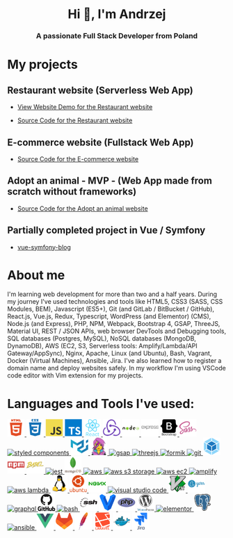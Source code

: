 <h1 align="center">Hi 👋, I'm Andrzej</h1>
<h3 align="center">A passionate Full Stack Developer from Poland</h3>

# My projects

## Restaurant website (Serverless Web App)

- [View Website Demo for the Restaurant website](https://www.awrestaurant.ovh/)

- [Source Code for the Restaurant website](https://github.com/awiaderny/restaurant-pub)

## E-commerce website (Fullstack Web App)

- [Source Code for the E-commerce website](https://github.com/awiaderny/ecommerce-pub)

## Adopt an animal - MVP - (Web App made from scratch without frameworks)

- [Source Code for the Adopt an animal website](https://github.com/awiaderny/webpack-testing-pub)

## Partially completed project in Vue / Symfony

- [vue-symfony-blog](https://github.com/awiaderny/vue-symfony-blog-pub)

# About me

<p align="left">
                I'm learning web development for more than two and a half years. During
                my journey I've used technologies and tools like HTML5, CSS3
                (SASS, CSS Modules, BEM), Javascript (ES5+), Git (and GitLab / BitBucket / GitHub), React.js, Vue.js,
                Redux, Typescript, WordPress (and Elementor) (CMS), Node.js (and Express), PHP, NPM, Webpack,
                Bootstrap 4, GSAP, ThreeJS, Material UI, REST / JSON APIs,
                web browser DevTools and Debugging tools, SQL databases (Postgres, MySQL), NoSQL databases
                (MongoDB, DynamoDB), AWS (EC2, S3, Serverless tools:
                Amplify/Lambda/API Gateway/AppSync), Nginx, Apache, Linux (and Ubuntu),
                Bash, Vagrant, Docker (Virtual Machines), Ansible, Jira. I've also learned
                how to register a domain name and deploy websites safely. In
                my workflow I'm using VSCode code editor with Vim extension
                for my projects.
</p>

<h1 align="left">Languages and Tools I've used:</h1>
<p align="left">
 <a href="https://www.w3.org/html/" target="_blank"> <img src="https://raw.githubusercontent.com/devicons/devicon/d00d0969292a6569d45b06d3f350f463a0107b0d/icons/html5/html5-plain-wordmark.svg" alt="html5" width="40" height="40"/> </a>
 <a href="https://www.w3schools.com/css/" target="_blank"> <img src="https://raw.githubusercontent.com/devicons/devicon/d00d0969292a6569d45b06d3f350f463a0107b0d/icons/css3/css3-plain-wordmark.svg" alt="css3" width="40" height="40"/> </a>
 <a href="https://developer.mozilla.org/en-US/docs/Web/JavaScript" target="_blank"> <img src="https://raw.githubusercontent.com/devicons/devicon/d00d0969292a6569d45b06d3f350f463a0107b0d/icons/javascript/javascript-original.svg" alt="javascript" width="40" height="40"/> </a>
 <a href="https://www.typescriptlang.org/" target="_blank"> <img src="https://raw.githubusercontent.com/devicons/devicon/d00d0969292a6569d45b06d3f350f463a0107b0d/icons/typescript/typescript-original.svg" alt="typescript" width="40" height="40"/> </a>
 <a href="https://reactjs.org/" target="_blank"> <img src="https://raw.githubusercontent.com/devicons/devicon/d00d0969292a6569d45b06d3f350f463a0107b0d/icons/react/react-original-wordmark.svg" alt="react" width="40" height="40"/> </a>
 <a href="https://redux.js.org" target="_blank"> <img src="https://raw.githubusercontent.com/devicons/devicon/d00d0969292a6569d45b06d3f350f463a0107b0d/icons/redux/redux-original.svg" alt="redux" width="40" height="40"/> </a>
 <a href="https://nodejs.org" target="_blank"> <img src="https://raw.githubusercontent.com/devicons/devicon/d00d0969292a6569d45b06d3f350f463a0107b0d/icons/nodejs/nodejs-original-wordmark.svg" alt="nodejs" width="40" height="40"/> </a>
 <a href="https://expressjs.com" target="_blank"> <img src="https://raw.githubusercontent.com/devicons/devicon/d00d0969292a6569d45b06d3f350f463a0107b0d/icons/express/express-original-wordmark.svg" alt="express" width="40" height="40"/> </a>
 <a href="https://getbootstrap.com" target="_blank"> <img src="https://raw.githubusercontent.com/devicons/devicon/d00d0969292a6569d45b06d3f350f463a0107b0d/icons/bootstrap/bootstrap-plain-wordmark.svg" alt="bootstrap" width="40" height="40"/> </a>
 <a href="https://sass-lang.com" target="_blank"> <img src="https://raw.githubusercontent.com/devicons/devicon/d00d0969292a6569d45b06d3f350f463a0107b0d/icons/sass/sass-original.svg" alt="sass" width="40" height="40"/> </a>
 <a href="https://styled-components.com/" target="_blank"> <img src="https://styled-components.com/atom.png" alt="styled components" width="40" height="40"/> </a>
 <a href="https://material-ui.com/" target="_blank"> <img src="https://raw.githubusercontent.com/devicons/devicon/d00d0969292a6569d45b06d3f350f463a0107b0d/icons/materialui/materialui-original.svg" alt="material ui" width="40" height="40"/> </a>
 <a href="https://github.com/emotion-js/emotion" target="_blank"> <img src="https://raw.githubusercontent.com/emotion-js/emotion/master/emotion.png" alt="emotion" width="40" height="40"/> </a>
 <a href="https://greensock.com/gsap/" target="_blank"> <img src="https://richcontentdesign.com/wp-content/uploads/2019/10/greensock@2x.png" alt="gsap" width="40" height="40"/> </a>
 <a href="https://threejs.org/" target="_blank"> <img src="https://miro.medium.com/max/724/1*aDcnXab1QC_5KF8JUxDEYA.png" alt="threejs" width="80" height="40"/> </a>
 <a href="https://formik.org/" target="_blank"> <img src="https://user-images.githubusercontent.com/4060187/61057426-4e5a4600-a3c3-11e9-9114-630743e05814.png" alt="formik" width="40" height="40"/> </a>
 <a href="https://git-scm.com/" target="_blank"> <img src="https://www.vectorlogo.zone/logos/git-scm/git-scm-icon.svg" alt="git" width="40" height="40"/> </a>
 <a href="https://webpack.js.org" target="_blank"> <img src="https://raw.githubusercontent.com/devicons/devicon/d00d0969292a6569d45b06d3f350f463a0107b0d/icons/webpack/webpack-original.svg" alt="webpack" width="40" height="40"/> </a>
 <a href="https://www.npmjs.com/" target="_blank"> <img src="https://raw.githubusercontent.com/devicons/devicon/d00d0969292a6569d45b06d3f350f463a0107b0d/icons/npm/npm-original-wordmark.svg" alt="npm" width="40" height="40"/> </a>
 <a href="https://babeljs.io/" target="_blank"> <img src="https://raw.githubusercontent.com/devicons/devicon/d00d0969292a6569d45b06d3f350f463a0107b0d/icons/babel/babel-original.svg" alt="babel" width="40" height="40"/> </a>
 <a href="https://jestjs.io" target="_blank"> <img src="https://www.vectorlogo.zone/logos/jestjsio/jestjsio-icon.svg" alt="jest" width="40" height="40"/> </a>
 <a href="https://www.mongodb.com/" target="_blank"> <img src="https://raw.githubusercontent.com/devicons/devicon/d00d0969292a6569d45b06d3f350f463a0107b0d/icons/mongodb/mongodb-original-wordmark.svg" alt="mongodb" width="40" height="40"/> </a>
 <a href="https://aws.amazon.com" target="_blank"> <img src="https://upload.wikimedia.org/wikipedia/commons/thumb/5/5c/AWS_Simple_Icons_AWS_Cloud.svg/1200px-AWS_Simple_Icons_AWS_Cloud.svg.png" alt="aws" width="60" height="40"/> </a>
 <a href="https://aws.amazon.com/s3/" target="_blank"> <img src="https://www.dmuth.org/wp-content/uploads/2019/09/aws-s3-icon.png" alt="aws s3 storage" width="40" height="40"/> </a>
 <a href="https://aws.amazon.com/ec2/" target="_blank"> <img src="https://cdn.worldvectorlogo.com/logos/aws-ec2.svg" alt="aws ec2" width="40" height="40"/> </a>
 <a href="https://aws.amazon.com/amplify/" target="_blank"> <img src="https://docs.amplify.aws/assets/logo-dark.svg" alt="amplify" width="40" height="40"/> </a>
 <a href="https://aws.amazon.com/lambda/" target="_blank"> <img src="https://miro.medium.com/max/1000/1*gcpNI5rPdZn2kE5caUd4Cg.png" alt="aws lambda" width="40" height="40"/> </a>
 <a href="https://www.linux.org/" target="_blank"> <img src="https://raw.githubusercontent.com/devicons/devicon/d00d0969292a6569d45b06d3f350f463a0107b0d/icons/linux/linux-original.svg" alt="linux" width="40" height="40"/> </a>
 <a href="https://ubuntu.com/" target="_blank"> <img src="https://raw.githubusercontent.com/devicons/devicon/d00d0969292a6569d45b06d3f350f463a0107b0d/icons/ubuntu/ubuntu-plain-wordmark.svg" alt="ubuntu" width="40" height="40"/> </a>
 <a href="https://www.nginx.com/" target="_blank"> <img src="https://raw.githubusercontent.com/devicons/devicon/d00d0969292a6569d45b06d3f350f463a0107b0d/icons/nginx/nginx-original.svg" alt="nginx" width="40" height="40"/> </a>
 <a href="https://code.visualstudio.com/" target="_blank"> <img src="https://upload.wikimedia.org/wikipedia/commons/thumb/9/9a/Visual_Studio_Code_1.35_icon.svg/1024px-Visual_Studio_Code_1.35_icon.svg.png" alt="visual studio code" width="40" height="40"/> </a>
 <a href="https://www.vim.org/" target="_blank"> <img src="https://raw.githubusercontent.com/devicons/devicon/d00d0969292a6569d45b06d3f350f463a0107b0d/icons/vim/vim-original.svg" alt="vim" width="40" height="40"/> </a>
 <a href="https://yarnpkg.com/" target="_blank"> <img src="https://raw.githubusercontent.com/devicons/devicon/d00d0969292a6569d45b06d3f350f463a0107b0d/icons/yarn/yarn-original-wordmark.svg" alt="yarn" width="40" height="40"/> </a>
 <a href="https://graphql.org" target="_blank"> <img src="https://www.vectorlogo.zone/logos/graphql/graphql-icon.svg" alt="graphql" width="40" height="40"/> </a>
 <a href="https://github.com/" target="_blank"> <img src="https://raw.githubusercontent.com/devicons/devicon/d00d0969292a6569d45b06d3f350f463a0107b0d/icons/github/github-original-wordmark.svg" alt="github" width="40" height="40"/> </a>
 <a href="https://www.gnu.org/software/bash/" target="_blank"> <img src="https://www.vectorlogo.zone/logos/gnu_bash/gnu_bash-icon.svg" alt="bash" width="40" height="40"/> </a>
 <a href="#" target="_blank"> <img src="https://raw.githubusercontent.com/devicons/devicon/d00d0969292a6569d45b06d3f350f463a0107b0d/icons/ssh/ssh-original-wordmark.svg" alt="ssh" width="40" height="40"/> </a>
                   <a href="https://www.vagrantup.com/" target="_blank">
                    <img
                      src="https://raw.githubusercontent.com/devicons/devicon/2ae2a900d2f041da66e950e4d48052658d850630/icons/vagrant/vagrant-original.svg"
                      alt="vagrant"
                      width="40"
                      height="40"
                    />
                  </a>
                  <a href="https://www.php.net/" target="_blank">
                    <img
                      src="https://raw.githubusercontent.com/devicons/devicon/2ae2a900d2f041da66e950e4d48052658d850630/icons/php/php-original.svg"
                      alt="php"
                      width="40"
                      height="40"
                    />
                  </a>
                  <a href="https://wordpress.org/download/" target="_blank">
                    <img
                      src="https://raw.githubusercontent.com/devicons/devicon/2ae2a900d2f041da66e950e4d48052658d850630/icons/wordpress/wordpress-original.svg"
                      alt="wordpress"
                      width="40"
                      height="40"
                    />
                  </a>
                  <a href="https://elementor.com/" target="_blank">
                    <img
                      src="https://ps.w.org/fancy-elementor-flipbox/assets/icon-256x256.png?rev=1996709"
                      alt="elementor"
                      width="40"
                      height="40"
                    />
                  </a>
                  <a href="https://www.postgresql.org/" target="_blank">
                    <img
                      src="https://raw.githubusercontent.com/devicons/devicon/2ae2a900d2f041da66e950e4d48052658d850630/icons/postgresql/postgresql-original.svg"
                      alt="postgresql"
                      width="40"
                      height="40"
                    />
                  </a>
                  <a href="https://www.ansible.com/" target="_blank">
                    <img
                      src="https://www.vectorlogo.zone/logos/ansible/ansible-icon.svg"
                      alt="ansible"
                      width="40"
                      height="40"
                    />
                  </a>
                  <a href="https://vuejs.org/" target="_blank">
                    <img
                      src="https://raw.githubusercontent.com/devicons/devicon/2ae2a900d2f041da66e950e4d48052658d850630/icons/vuejs/vuejs-original.svg"
                      alt="vuejs"
                      width="40"
                      height="40"
                    />
                  </a>
                  <a href="https://about.gitlab.com/" target="_blank">
                    <img
                      src="https://raw.githubusercontent.com/devicons/devicon/2ae2a900d2f041da66e950e4d48052658d850630/icons/gitlab/gitlab-original.svg"
                      alt="gitlab"
                      width="40"
                      height="40"
                    />
                  </a>
                  <a href="https://www.apache.org/" target="_blank">
                    <img
                      src="https://raw.githubusercontent.com/devicons/devicon/2ae2a900d2f041da66e950e4d48052658d850630/icons/apache/apache-original.svg"
                      alt="apache"
                      width="40"
                      height="40"
                    />
                  </a>
                  <a href="https://laravel.com/" target="_blank">
                    <img
                      src="https://raw.githubusercontent.com/devicons/devicon/2ae2a900d2f041da66e950e4d48052658d850630/icons/laravel/laravel-plain-wordmark.svg"
                      alt="laravel"
                      width="40"
                      height="40"
                    />
                  </a>
                  <a href="https://www.docker.com/" target="_blank">
                    <img
                      src="https://raw.githubusercontent.com/devicons/devicon/2ae2a900d2f041da66e950e4d48052658d850630/icons/docker/docker-original.svg"
                      alt="docker"
                      width="40"
                      height="40"
                    />
                  </a>
                  <a href="https://www.atlassian.com/software/jira" target="_blank">
                    <img
                      src="https://raw.githubusercontent.com/devicons/devicon/2ae2a900d2f041da66e950e4d48052658d850630/icons/jira/jira-original-wordmark.svg"
                      alt="jira"
                      width="40"
                      height="40"
                    />
                  </a>
</p>
